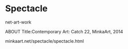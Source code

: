 Spectacle
=========

net-art-work

ABOUT
Title:Contemporary Art: Catch 22, MinkaArt, 2014

minkaart.net/spectacle/spectacle.html
